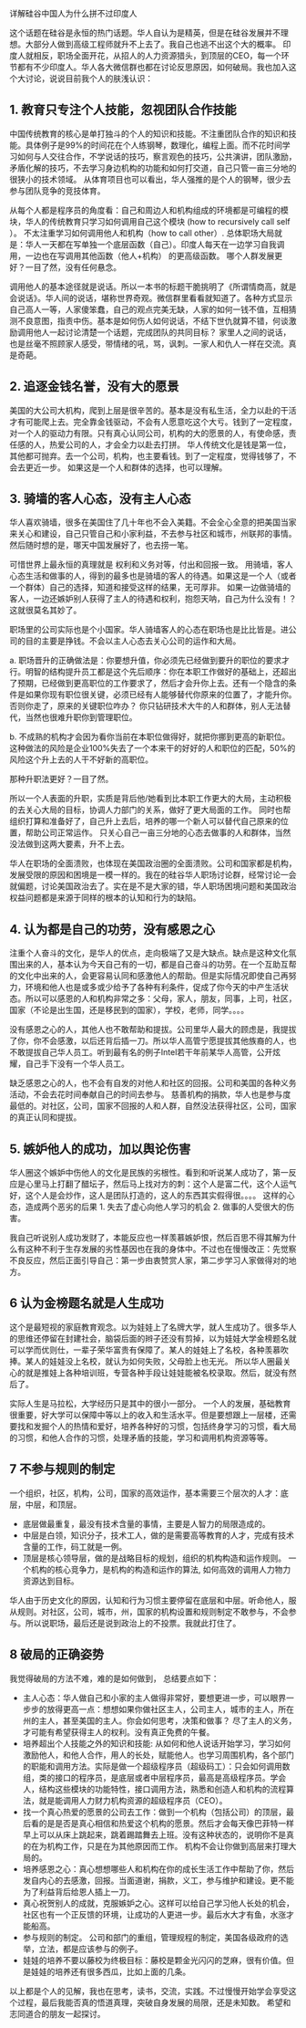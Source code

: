 详解硅谷中国人为什么拼不过印度人

这个话题在硅谷是永恒的热门话题。华人自认为是精英，但是在硅谷发展并不理想。大部分人做到高级工程师就升不上去了。我自己也逃不出这个大的概率。 印度人就相反，职场全面开花，从招人的人力资源猎头，到顶层的CEO，每一个环节都有不少印度人。华人各大微信群也都在讨论反思原因，如何破局。我也加入这个大讨论，说说目前我个人的肤浅认识：
 
## 1. 教育只专注个人技能，忽视团队合作技能

中国传统教育的核心是单打独斗的个人的知识和技能。不注重团队合作的知识和技能。具体例子是99%的时间花在个人练钢琴，数理化，编程上面。而不花时间学习如何与人交往合作，不学说话的技巧，察言观色的技巧，公共演讲，团队激励，矛盾化解的技巧，不去学习身边机构的功能和如何打交道，自己只管一亩三分地的很狭小的技术领域。 从体育项目也可以看出，华人强推的是个人的钢琴，很少去参与团队竞争的竞技体育。

从每个人都是程序员的角度看：自己和周边人和机构组成的环境都是可编程的模块，华人的传统教育只学习如何调用自己这个模块 (how to recursively call self ）。 不太注重学习如何调用他人和机构（how to call other）. 总体职场大局就是：华人一天都在写单独一个底层函数（自己）。印度人每天在一边学习自我调用，一边也在写调用其他函数（他人+机构） 的更高级函数。 哪个人群发展更好？一目了然，没有任何悬念。

调用他人的基本途径就是说话。所以一本书的标题干脆挑明了《所谓情商高，就是会说话》。华人间的说话，堪称世界奇观。微信群里看看就知道了。各种方式显示自己高人一等，人家傻笨蠢，自己的观点完美无缺，人家的如何一钱不值，互相猜测不良意图，指责中伤。基本是如何伤人如何说话，不结下世仇就算不错，何谈激励调用他人一起讨论清楚一个话题，完成团队的共同目标？ 家里人之间的说话，也是丝毫不照顾家人感受，带情绪的吼，骂，讽刺。一家人和仇人一样在交流。真是奇葩。

## 2. 追逐金钱名誉，没有大的愿景

美国的大公司大机构，爬到上层是很辛苦的。基本是没有私生活，全力以赴的干活才有可能爬上去。完全靠金钱驱动，不会有人愿意吃这个大亏。钱到了一定程度，对一个人的驱动力有限。只有真心认同公司，机构的大的愿景的人，有使命感，责任感的人，热爱公司的人，才会全力以赴去打拼。 华人传统文化是钱是第一位，其他都可抛弃。去一个公司，机构，也主要看钱。到了一定程度，觉得钱够了，不会去更近一步。 如果这是一个人和群体的选择，也可以理解。

## 3. 骑墙的客人心态，没有主人心态

华人喜欢骑墙，很多在美国住了几十年也不会入美籍。不会全心全意的把美国当家来关心和建设，自己只管自己和小家利益，不去参与社区和城市，州联邦的事情。然后随时想的是，哪天中国发展好了，也去捞一笔。

可惜世界上最永恒的真理就是 权利和义务对等，付出和回报一致。 用骑墙，客人心态生活和做事的人，得到的最多也是骑墙的客人的待遇。如果这是一个人（或者一个群体）自己的选择，知道和接受这样的结果，无可厚非。 如果一边做骑墙的客人，一边还嫉妒别人获得了主人的待遇和权利，抱怨天呐，自己为什么没有！？ 这就很莫名其妙了。

职场里的公司实际也是个小国家。华人骑墙客人的心态在职场也是比比皆是。进公司的目的主要是挣钱。不会以主人心态去关心公司的运作和大局。 

a. 职场晋升的正确做法是：你要想升值，你必须先已经做到要升的职位的要求才行。明智的结构提升员工都是这个先后顺序：你在本职工作做好的基础上，还超出了预期，已经做到更高职位的工作要求了，然后才会升你上去。还有一个隐含的条件是如果你现有职位很关键，必须已经有人能够替代你原来的位置了，才能升你。否则你走了，原来的关键职位咋办？ 你只钻研技术大牛的人和群体，别人无法替代，当然也很难升职你到管理职位。

b. 不成熟的机构才会因为看你当前在本职位做得好，就把你挪到更高的新职位。这种做法的风险是企业100%失去了一个本来干的好好的人和职位的匹配，50%的风险这个升上去的人干不好新的高职位。

那种升职法更好？一目了然。

所以一个人表面的升职，实质是背后他/她看到比本职工作更大的大局，主动积极的去关心大局的目标，协调人力部门的关系，做好了更大局面的工作。 同时也帮组织打算和准备好了，自己升上去后，培养的哪一个新人可以替代自己原来的位置，帮助公司正常运作。 只关心自己一亩三分地的心态去做事的人和群体，当然没法做到这两大要素，升不上去。

华人在职场的全面溃败，也体现在美国政治圈的全面溃败。公司和国家都是机构，发展受限的原因和困境是一模一样的。我在的硅谷华人职场讨论群，经常讨论一会就偏题，讨论美国政治去了。实在是不是大家的错，华人职场困境问题和美国政治权益问题都是来源于同样的根本的认知和行为的缺陷。

## 4. 认为都是自己的功劳，没有感恩之心

注重个人奋斗的文化，是华人的优点，走向极端了又是大缺点。缺点是这种文化氛围出来的人，基本认为今天自己有的一切，都是自己奋斗的功劳。在一个互助互帮的文化中出来的人，会更容易认同和感激他人的帮助。但是实际情况即使自己再努力，环境和他人也是或多或少给予了各种有利条件，促成了你今天的中产生活状态。所以可以感恩的人和机构非常之多：父母，家人，朋友，同事，上司，社区，国家（不论是出生国，还是移民到的国家），学校，老师，同学。。。。

没有感恩之心的人，其他人也不敢帮助和提拔。公司里华人最大的顾虑是，我提拔了你，你不会感激，以后还背后插一刀。所以华人高管宁愿提拔其他族裔的人，也不敢提拔自己华人员工。听到最有名的例子Intel若干年前某华人高管，公开炫耀，自己手下没有一个华人员工。

缺乏感恩之心的人，也不会有自发的对他人和社区的回报。公司和美国的各种义务活动，不会去花时间奉献自己的时间去参与。 慈善机构的捐款，华人也是参与度最低的。对社区，公司，国家不回报的人和人群，自然没法获得社区，公司，国家的真正认同和提拔。


## 5. 嫉妒他人的成功，加以舆论伤害

华人圈这个嫉妒中伤他人的文化是民族的劣根性。看到和听说某人成功了，第一反应是心里马上打翻了醋坛子，然后马上找对方的刺：这个人是富二代，这个人运气好，这个人是会炒作，这人是团队打造的，这人的东西其实假得很。。。。  这样的心态，造成两个恶劣的后果 1. 失去了虚心向他人学习的机会 2. 做事的人受很大的伤害。

我自己听说别人成功发财了，本能反应也一样羡慕嫉妒恨，然后百思不得其解为什么有这种不利于生存发展的劣性基因也在我的身体中。不过也在慢慢改正：先觉察不良反应，然后正面引导自己：第一步由衷赞赏人家，第二步学习人家做得对的地方。 

## 6 认为金榜题名就是人生成功

这个是最短视的家庭教育观念。以为娃娃上了名牌大学，就人生成功了。很多华人的思维还停留在封建社会，脑袋后面的辫子还没有剪掉，以为娃娃大学金榜题名就可以学而优则仕，一辈子荣华富贵有保障了。某人的娃娃上了名校，各种羡慕吹捧。某人的娃娃没上名校，就认为如何失败，父母脸上也无光。 所以华人圈最关心的就是推娃上各种培训班，专营各种手段让娃娃能被名校录取。然后，就没有然后了。 

实际人生是马拉松，大学经历只是其中的很小一部分。 一个人的发展，基础教育很重要，好大学可以保障中等以上的收入和生活水平。但是要想跟上一层楼，还需要找和发掘个人的热情和爱好，培养各种好的习惯，包括终身学习的习惯，看大局的习惯，和他人合作的习惯，处理矛盾的技能，学习和调用机构资源等等。

## 7 不参与规则的制定

一个组织，社区，机构，公司，国家的高效运作，基本需要三个层次的人才：底层，中层，和顶层。 
* 底层做最重复，最没有技术含量的事情，主要是人智力的局限造成的。 
* 中层是白领，知识分子，技术工人，做的是需要高等教育的人才，完成有技术含量的工作，码工就是一例。 
* 顶层是核心领导层，做的是战略目标的规划，组织的机构构造和运作规则。 一个机构的核心竞争力，是机构的构造和运作的算法, 如何高效的调用人力物力资源达到目标。

华人由于历史文化的原因，认知和行为习惯主要停留在底层和中层。听命他人，服从规则。对社区，公司，城市，州，国家的机构设置和规则制定不敢参与，不会参与。所以说职场，最后还是说到政治上的不投票。我就此打住了。 

## 8 破局的正确姿势

我觉得破局的方法不难，难的是如何做到， 总结要点如下：
* 主人心态：华人做自己和小家的主人做得非常好，要想更进一步，可以眼界一步步的放得更高一点：想想如果你做社区主人，公司主人，城市的主人，所在州的主人，甚至美国的主人。你会如何思考，决策和做事？ 尽了主人的义务，才可能有希望获得主人的权利。没有真正免费的午餐。
* 培养超出个人技能之外的知识和技能: 从如何和他人说话开始学习，学习如何激励他人，和他人合作，用人的长处，赋能他人。也学习周围机构，各个部门的职能和调用方法。实际是做一个超级程序员（超级码工）：只会如何调用数组，类的接口的程序员，是底层或者中层程序员，最高是高级程序员。学会人，结构这些模块的功能特性，接口调用方法，熟悉和创造人和机构的流程算法，就是能调用人力财力机构资源的超级程序员（CEO）。 
* 找一个真心热爱的愿景的公司去工作：做到一个机构（包括公司）的顶层，最后看的是是否是真心相信和热爱这个机构的愿景。然后才会每天像巴菲特一样早上可以从床上跳起来，跳着踢踏舞去上班。没有这种状态的，说明你不是真的在为机构工作，只是在为其他原因而工作。 机构不会让你做到高层来打理大局的。
* 培养感恩之心：真心想想哪些人和机构在你的成长生活工作中帮助了你，然后发自内心的去感激，回报。当面道谢，捐款，义工，参与维护和建设。更不能为了利益背后给恩人插上一刀。 
* 真心祝贺别人的成就，克服嫉妒之心。这样可以给自己学习他人长处的机会，社区也有一个正反馈的环境，让成功的人更进一步。最后水大才有鱼，水涨才能船高。
* 参与规则的制定。 公司和部门的重组，管理规程的制定，美国各级政府的选举，立法，都是应该参与的例子。
* 娃娃的培养不要以藤校为终极目标：藤校是颗金光闪闪的芝麻，很有价值。但是娃娃的培养还有很多西瓜，比如上面的几条。

以上都是个人的见解，我也在思考，读书，交流，实践。不过慢慢开始学会享受这个过程，最后我能否真的悟道真理，突破自身发展的局限，还是未知数。 希望和志同道合的朋友一起探讨。